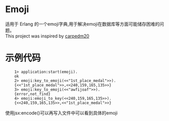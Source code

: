 Emoji
=====

适用于 Erlang 的一个emoji字典,用于解决emoji在数据库等方面可能储存困难的问题。  
This project was inspired by [carpedm20](https://github.com/carpedm20/emoji)


示例代码
=====

```
    1> application:start(emoji).
    ok
    2> emoji:key_to_emoji(<<"1st_place_medal">>).
    {<<"1st_place_medal">>,<<240,159,165,135>>}
    3> emoji:key_to_emoji(<<"awfijoaf">>).
    {error,not_find}
    4> emoji:emoji_to_key(<<240,159,165,135>>).
    {<<240,159,165,135>>,<<"1st_place_medal">>}
```
使用jsx:encode()可以再写入文件中可以看到具体的emoji




